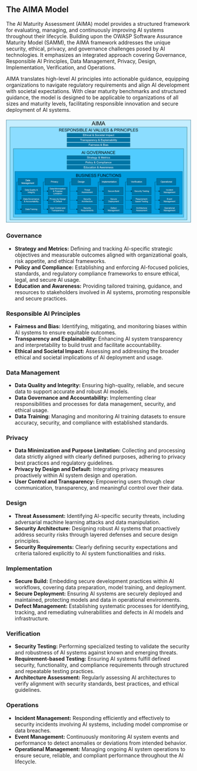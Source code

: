 ## The AIMA Model

The AI Maturity Assessment (AIMA) model provides a structured framework for evaluating, managing, and continuously improving AI systems throughout their lifecycle. Building upon the OWASP Software Assurance Maturity Model (SAMM), the AIMA framework addresses the unique security, ethical, privacy, and governance challenges posed by AI technologies. It emphasizes an integrated approach covering Governance, Responsible AI Principles, Data Management, Privacy, Design, Implementation, Verification, and Operations.

AIMA translates high-level AI principles into actionable guidance, equipping organizations to navigate regulatory requirements and align AI development with societal expectations. With clear maturity benchmarks and structured guidance, the model is designed to be applicable to organizations of all sizes and maturity levels, facilitating responsible innovation and secure deployment of AI systems.

![AIMA model diagram](./AIMA_model.png)


### Governance

- **Strategy and Metrics:** Defining and tracking AI-specific strategic objectives and measurable outcomes aligned with organizational goals, risk appetite, and ethical frameworks.
- **Policy and Compliance:** Establishing and enforcing AI-focused policies, standards, and regulatory compliance frameworks to ensure ethical, legal, and secure AI usage.
- **Education and Awareness:** Providing tailored training, guidance, and resources to stakeholders involved in AI systems, promoting responsible and secure practices.

### Responsible AI Principles

- **Fairness and Bias:** Identifying, mitigating, and monitoring biases within AI systems to ensure equitable outcomes.
- **Transparency and Explainability:** Enhancing AI system transparency and interpretability to build trust and facilitate accountability.
- **Ethical and Societal Impact:** Assessing and addressing the broader ethical and societal implications of AI deployment and usage.

### Data Management

- **Data Quality and Integrity:** Ensuring high-quality, reliable, and secure data to support accurate and robust AI models.
- **Data Governance and Accountability:** Implementing clear responsibilities and processes for data management, security, and ethical usage.
- **Data Training:** Managing and monitoring AI training datasets to ensure accuracy, security, and compliance with established standards.

### Privacy

- **Data Minimization and Purpose Limitation:** Collecting and processing data strictly aligned with clearly defined purposes, adhering to privacy best practices and regulatory guidelines.
- **Privacy by Design and Default:** Integrating privacy measures proactively within AI system design and operation.
- **User Control and Transparency:** Empowering users through clear communication, transparency, and meaningful control over their data.

### Design

- **Threat Assessment:** Identifying AI-specific security threats, including adversarial machine learning attacks and data manipulation.
- **Security Architecture:** Designing robust AI systems that proactively address security risks through layered defenses and secure design principles.
- **Security Requirements:** Clearly defining security expectations and criteria tailored explicitly to AI system functionalities and risks.

### Implementation

- **Secure Build:** Embedding secure development practices within AI workflows, covering data preparation, model training, and deployment.
- **Secure Deployment:** Ensuring AI systems are securely deployed and maintained, protecting models and data in operational environments.
- **Defect Management:** Establishing systematic processes for identifying, tracking, and remediating vulnerabilities and defects in AI models and infrastructure.

### Verification

- **Security Testing:** Performing specialized testing to validate the security and robustness of AI systems against known and emerging threats.
- **Requirement-based Testing:** Ensuring AI systems fulfill defined security, functionality, and compliance requirements through structured and repeatable testing practices.
- **Architecture Assessment:** Regularly assessing AI architectures to verify alignment with security standards, best practices, and ethical guidelines.

### Operations

- **Incident Management:** Responding efficiently and effectively to security incidents involving AI systems, including model compromise or data breaches.
- **Event Management:** Continuously monitoring AI system events and performance to detect anomalies or deviations from intended behavior.
- **Operational Management:** Managing ongoing AI system operations to ensure secure, reliable, and compliant performance throughout the AI lifecycle.


